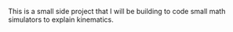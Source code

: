 This is a small side project that I will be building to code small math simulators to explain kinematics.
